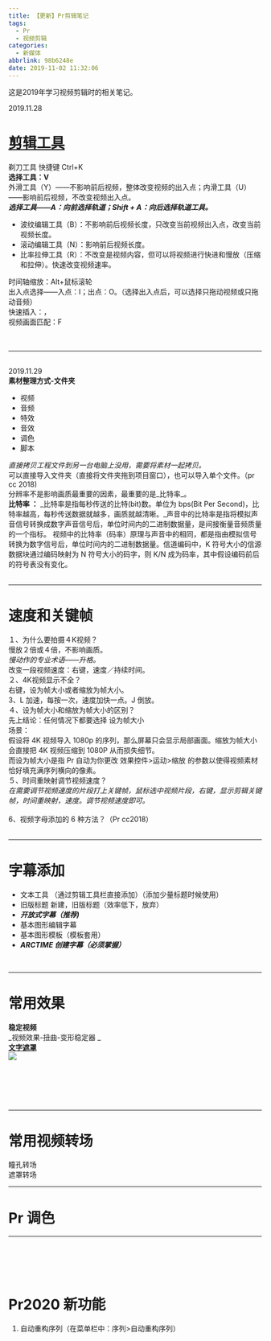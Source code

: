```yaml
---
title: 【更新】Pr剪辑笔记
tags:
  - Pr
  - 视频剪辑
categories:
  - 新媒体
abbrlink: 98b6248e
date: 2019-11-02 11:32:06
---
```


这是2019年学习视频剪辑时的相关笔记。

<!-- more -->

2019.11.28
<a name="pekyy"></a>

# [剪辑工具](https://www.bilibili.com/video/av21239757?t=265&p=5)
剃刀工具 快捷键 Ctrl+K<br />**选择工具：V**<br />外滑工具（Y）——不影响前后视频，整体改变视频的出入点；内滑工具（U）——影响前后视频，不改变视频出入点。<br />**_选择工具——A：向前选择轨道；Shift + A：向后选择轨道工具。_**

- 波纹编辑工具（B）：不影响前后视频长度，只改变当前视频出入点，改变当前视频长度。
- 滚动编辑工具（N）：影响前后视频长度。
- 比率拉伸工具（R）：不改变是视频内容，但可以将视频进行快进和慢放（压缩和拉伸）。快速改变视频速率。

时间轴缩放：Alt+鼠标滚轮<br />出入点选择——入点：I；出点：O。（选择出入点后，可以选择只拖动视频或只拖动音频）<br />快速插入：，<br />视频画面匹配：F<br />  <br /> 

---

 <br />2019.11.29<br />**素材整理方式-文件夹**

- 视频
- 音频
- 特效
- 音效
- 调色
- 脚本

_直接拷贝工程文件到另一台电脑上没用，需要将素材一起拷贝。_<br />可以直接导入文件夹（直接将文件夹拖到项目窗口），也可以导入单个文件。（pr cc 2018)<br />分辨率不是影响画质最重要的因素，最重要的是_比特率_。<br />**比特率 ：**	_比特率是指每秒传送的比特(bit)数。单位为 bps(Bit Per Second)，比特率越高，每秒传送数据就越多，画质就越清晰。_声音中的比特率是指将模拟声音信号转换成数字声音信号后，单位时间内的二进制数据量，是间接衡量音频质量的一个指标。 视频中的比特率（码率）原理与声音中的相同，都是指由模拟信号转换为数字信号后，单位时间内的二进制数据量。信道编码中，K 符号大小的信源数据块通过编码映射为 N 符号大小的码字，则 K/N 成为码率，其中假设编码前后的符号表没有变化。<br /> 

---

<a name="t41wH"></a>
# 速度和关键帧
１、为什么要拍摄４K视频？<br />慢放２倍或４倍，不影响画质。<br />_慢动作的专业术语——升格。_<br />改变一段视频速度：右键，速度／持续时间。<br />２、4K视频显示不全？<br />右键，设为帧大小或者缩放为帧大小。<br />3、L 加速，每按一次，速度加快一点。J 倒放。<br />４、设为帧大小和缩放为帧大小的区别？<br />先上结论：任何情况下都要选择 设为帧大小<br />场景：<br />假设将 4K 视频导入 1080p 的序列，那么屏幕只会显示局部画面。缩放为帧大小 会直接把 4K 视频压缩到 1080P 从而损失细节。<br />而设为帧大小是指 Pr 自动为你更改 效果控件>运动>缩放 的参数以使得视频素材恰好填充满序列横向的像素。<br />５、时间重映射调节视频速度？<br />_在需要调节视频速度的片段打上关键帧，鼠标选中视频片段，右键，显示剪辑关键帧，时间重映射，速度。调节视频速度即可。_<br /> <br />6、视频字母添加的 6 种方法？（Pr cc2018）<br /> 

---

<a name="lwi7r"></a>
# 字幕添加

- 文本工具 （通过剪辑工具栏直接添加）（添加少量标题时候使用）
- 旧版标题 新建，旧版标题（效率低下，放弃）
- **_开放式字幕（推荐)_**
- 基本图形编辑字幕
- 基本图形模板（模板套用）
- **_ARCTIME 创建字幕（必须掌握）_**

 

---

<a name="prhAi"></a>
# 常用效果
**稳定视频**<br />_视频效果-扭曲-变形稳定器 _<br />[**文字遮罩**](https://www.bilibili.com/video/av15782845)<br />![](https://vip2.loli.io/2022/02/18/iqHra3fLAskMYjO.png)<br /> <br /> <br /> <br /> <br /> 

---

<a name="9abce"></a>
# 常用视频转场
瞳孔转场<br />遮罩转场

---

<a name="n7bR7"></a>
# Pr 调色


---

<a name="uOKWX"></a>
#  
<a name="jvbvb"></a>
# Pr2020 新功能

1. 自动重构序列（在菜单栏中：序列>自动重构序列）

 <br /> <br /> <br /> <br /> 
